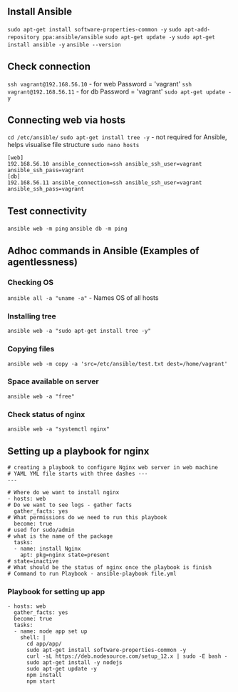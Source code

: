 ## Install Ansible

`sudo apt-get install software-properties-common -y`
`sudo apt-add-repository ppa:ansible/ansible`
`sudo apt-get update -y`
`sudo apt-get install ansible -y`
`ansible --version`

## Check connection

`ssh vagrant@192.168.56.10` - for web
Password = 'vagrant'
`ssh vagrant@192.168.56.11` - for db
Password = 'vagrant'
`sudo apt-get update -y`

## Connecting web via hosts

`cd /etc/ansible/`
`sudo apt-get install tree -y` - not required for Ansible, helps visualise file structure
`sudo nano hosts`

```
[web]
192.168.56.10 ansible_connection=ssh ansible_ssh_user=vagrant ansible_ssh_pass=vagrant
[db]
192.168.56.11 ansible_connection=ssh ansible_ssh_user=vagrant ansible_ssh_pass=vagrant
```

## Test connectivity

`ansible web -m ping`
`ansible db -m ping`

## Adhoc commands in Ansible (Examples of agentlessness)

### Checking OS

`ansible all -a "uname -a"` - Names OS of all hosts

### Installing tree

`ansible web -a "sudo apt-get install tree -y"`

### Copying files

`ansible web -m copy -a 'src=/etc/ansible/test.txt dest=/home/vagrant'`

### Space available on server

`ansible web -a "free"`

### Check status of nginx

`ansible web -a "systemctl nginx"`

## Setting up a playbook for nginx

```
# creating a playbook to configure Nginx web server in web machine
# YAML YML file starts with three dashes ---
---

# Where do we want to install nginx
- hosts: web
# Do we want to see logs - gather facts
  gather_facts: yes
# What permissions do we need to run this playbook
  become: true
# used for sudo/admin
# what is the name of the package
  tasks:
  - name: install Nginx
    apt: pkg=nginx state=present
# state=inactive
# What should be the status of nginx once the playbook is finish
# Command to run Playbook - ansible-playbook file.yml
```

### Playbook for setting up app

```
- hosts: web
  gather_facts: yes
  become: true
  tasks:
  - name: node app set up
    shell: |
      cd app/app/
      sudo apt-get install software-properties-common -y
      curl -sL https://deb.nodesource.com/setup_12.x | sudo -E bash -
      sudo apt-get install -y nodejs
      sudo apt-get update -y
      npm install
      npm start
```
